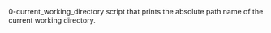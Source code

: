 0-current_working_directory
script that prints the absolute path name of the current working directory.

